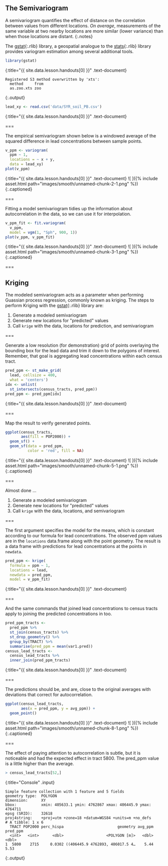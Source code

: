 ---
---
    
## The Semivariogram

A semivariogram quantifies the effect of distance on the correlation between
values from different locations. *On average*, measurements of the same variable
at two nearby locations are more similar (lower variance) than when those
locations are distant.
{:.notes}

The [gstat](){:.rlib} library, a geospatial analogue to the [stats](){:.rlib}
library provides variogram estimation among several additional tools.



~~~r
library(gstat)
~~~
{:title="{{ site.data.lesson.handouts[0] }}" .text-document}


~~~
Registered S3 method overwritten by 'xts':
  method     from
  as.zoo.xts zoo 
~~~
{:.output}


~~~r
lead_xy <- read.csv('data/SYR_soil_PB.csv')
~~~
{:title="{{ site.data.lesson.handouts[0] }}" .text-document}


===

The empirical semivariogram shown below is a windowed average of the squared
difference in lead concentrations between sample points.



~~~r
v_ppm <- variogram(
  ppm ~ 1,
  locations = ~ x + y,
  data = lead_xy)
plot(v_ppm)
~~~
{:title="{{ site.data.lesson.handouts[0] }}" .text-document}
![ ]({% include asset.html path="images/smooth/unnamed-chunk-2-1.png" %})
{:.captioned}

===

Fitting a model semivariogram tidies up the information about autocorrelation
in the data, so we can use it for interpolation.



~~~r
v_ppm_fit <- fit.variogram(
  v_ppm,
  model = vgm(1, "Sph", 900, 1))
plot(v_ppm, v_ppm_fit)
~~~
{:title="{{ site.data.lesson.handouts[0] }}" .text-document}
![ ]({% include asset.html path="images/smooth/unnamed-chunk-3-1.png" %})
{:.captioned}

===

## Kriging

The modeled semivariogram acts as a parameter when performing Guassian process regression, commonly known as kriging. The steps to perform Kriging with the [gstat](){:.rlib} library are:

1. Generate a modeled semivariogram
1. Generate new locations for "predicted" values
1. Call `krige` with the data, locations for prediction, and semivariogram

===

Generate a low resolution (for demonstration) grid of points overlaying the
bounding box for the lead data and trim it down to the polygons of interest.
Remember, that goal is aggregating lead concentrations within each census tract.



~~~r
pred_ppm <- st_make_grid(
  lead, cellsize = 400,
  what = 'centers')
idx <- unlist(
  st_intersects(census_tracts, pred_ppm))
pred_ppm <- pred_ppm[idx]
~~~
{:title="{{ site.data.lesson.handouts[0] }}" .text-document}


===

Map the result to verify generated points.



~~~r
ggplot(census_tracts,
       aes(fill = POP2000)) +
  geom_sf() +
  geom_sf(data = pred_ppm,
          color = 'red', fill = NA)
~~~
{:title="{{ site.data.lesson.handouts[0] }}" .text-document}
![ ]({% include asset.html path="images/smooth/unnamed-chunk-5-1.png" %})
{:.captioned}

===

Almost done ...

1. Generate a modeled semivariogram
1. Generate new locations for "predicted" values
1. Call `krige` with the data, locations, and semivariogram

===

The first argument specifies the model for the means, which is constant according to our 
formula for lead concentrations. The observed ppm values are in the `locations` data.frame along with the point geometry. The result is a data frame with predictions for lead concentrations at the points in `newdata`.



~~~r
pred_ppm <- krige(
  formula = ppm ~ 1,
  locations = lead,
  newdata = pred_ppm,
  model = v_ppm_fit)
~~~
{:title="{{ site.data.lesson.handouts[0] }}" .text-document}


===

And the same commands that joined lead concentrations to census tracts apply to
joining the predicted concentrations in too.



~~~r
pred_ppm_tracts <-
  pred_ppm %>%
  st_join(census_tracts) %>%
  st_drop_geometry() %>%
  group_by(TRACT) %>%
  summarise(pred_ppm = mean(var1.pred))
census_lead_tracts <- 
  census_lead_tracts %>%
  inner_join(pred_ppm_tracts)
~~~
{:title="{{ site.data.lesson.handouts[0] }}" .text-document}


===

The predictions should be, and are, close to the original averages with
deviations that correct for autocorrelation.



~~~r
ggplot(census_lead_tracts,
       aes(x = pred_ppm, y = avg_ppm)) +
  geom_point()
~~~
{:title="{{ site.data.lesson.handouts[0] }}" .text-document}
![ ]({% include asset.html path="images/smooth/unnamed-chunk-8-1.png" %})
{:.captioned}

===

The effect of paying attention to autocorrelation is subtle, but it is noticeable and had the expected effect in tract 5800. The pred_ppm value is a little higher than the average.



~~~r
> census_lead_tracts[52,]
~~~
{:title="Console" .input}


~~~
Simple feature collection with 1 feature and 5 fields
geometry type:  POLYGON
dimension:      XY
bbox:           xmin: 405633.1 ymin: 4762867 xmax: 406445.9 ymax: 4764711
epsg (SRID):    32618
proj4string:    +proj=utm +zone=18 +datum=WGS84 +units=m +no_defs
# A tibble: 1 x 6
  TRACT POP2000 perc_hispa                        geometry avg_ppm pred_ppm
  <int>   <int>      <dbl>                   <POLYGON [m]>   <dbl>    <dbl>
1  5800    2715     0.0302 ((406445.9 4762893, 406017.5 4…    5.44     5.53
~~~
{:.output}

